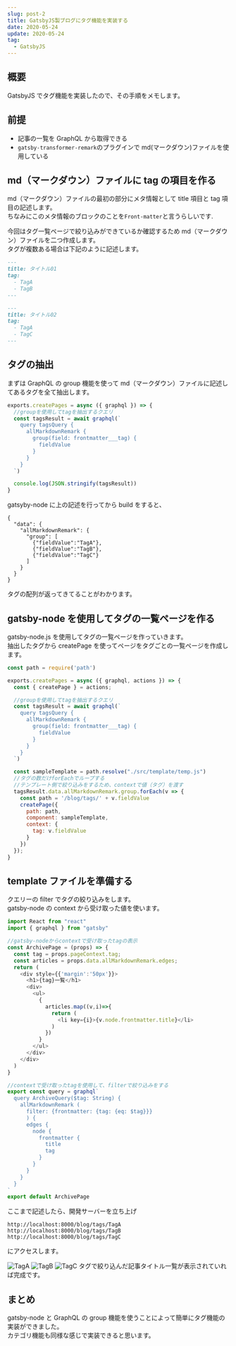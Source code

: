 ```yaml
---
slug: post-2
title: GatsbyJS製ブログにタグ機能を実装する
date: 2020-05-24
update: 2020-05-24
tag:
  - GatsbyJS
---
```


## 概要

GatsbyJS でタグ機能を実装したので、その手順をメモします。

## 前提

- 記事の一覧を GraphQL から取得できる
- `gatsby-transformer-remark`のプラグインで md(マークダウン)ファイルを使用している

## md（マークダウン）ファイルに tag の項目を作る

md（マークダウン）ファイルの最初の部分にメタ情報として title 項目と tag 項目の記述します。  
ちなみにこのメタ情報のブロックのことを`Front-matter`と言うらしいです.

今回はタグ一覧ページで絞り込みができているか確認するため md（マークダウン）ファイルを二つ作成します。  
タグが複数ある場合は下記のように記述します。

```yaml:title=index.md
---
title: タイトル01
tag:
  - TagA
  - TagB
---
```

```yaml:title=index2.md
---
title: タイトル02
tag:
  - TagA
  - TagC
---
```

## タグの抽出

まずは GraphQL の group 機能を使って md（マークダウン）ファイルに記述してあるタグを全て抽出します。

```js:title=gatsby-node.js
exports.createPages = async ({ graphql }) => {
  //groupを使用してtagを抽出するクエリ
  const tagsResult = await graphql(`
    query tagsQuery {
      allMarkdownRemark {
        group(field: frontmatter___tag) {
          fieldValue
        }
      }
    }
  `)

  console.log(JSON.stringify(tagsResult))
}
```

gatsyby-node に上の記述を行ってから build をすると、

```json:title=shell
{
  "data": {
    "allMarkdownRemark": {
      "group": [
        {"fieldValue":"TagA"},
        {"fieldValue":"TagB"},
        {"fieldValue":"TagC"}
      ]
    }
  }
}
```

タグの配列が返ってきてることがわかります。

## gatsby-node を使用してタグの一覧ページを作る

gatsby-node.js を使用してタグの一覧ページを作っていきます。  
抽出したタグから createPage を使ってページをタグごとの一覧ページを作成します。

```js:title=gatsby-node.js
const path = require('path')

exports.createPages = async ({ graphql, actions }) => {
  const { createPage } = actions;

  //groupを使用してtagを抽出するクエリ
  const tagsResult = await graphql(`
    query tagsQuery {
      allMarkdownRemark {
        group(field: frontmatter___tag) {
          fieldValue
        }
      }
    }
  `)

  const sampleTemplate = path.resolve("./src/template/temp.js")
  //タグの数だけforEachでループする
  //テンプレート側で絞り込みをするため、contextで値（タグ）を渡す
  tagsResult.data.allMarkdownRemark.group.forEach(v => {
    const path = '/blog/tags/' + v.fieldValue
    createPage({
      path: path,
      component: sampleTemplate,
      context: {
        tag: v.fieldValue
      }
    })
  });
}
```

## template ファイルを準備する

クエリーの filter でタグの絞り込みをします。  
gatsby-node の context から受け取った値を使います。

```js:title=/src/tempalte/temp.js
import React from "react"
import { graphql } from "gatsby"

//gatsby-nodeからcontextで受け取ったtagの表示
const ArchivePage = (props) => {
  const tag = props.pageContext.tag;
  const articles = props.data.allMarkdownRemark.edges;
  return (
    <div style={{'margin':'50px'}}>
      <h1>{tag}一覧</h1>
      <div>
        <ul>
          {
            articles.map((v,i)=>{
              return (
                <li key={i}>{v.node.frontmatter.title}</li>
              )
            })
          }
        </ul>
      </div>
    </div>
  )
}

//contextで受け取ったtagを使用して、filterで絞り込みをする
export const query = graphql`
  query ArchiveQuery($tag: String) {
    allMarkdownRemark (
      filter: {frontmatter: {tag: {eq: $tag}}}
      ) {
      edges {
        node {
          frontmatter {
            title
            tag
          }
        }
      }
    }
  }
`
export default ArchivePage
```

ここまで記述したら、開発サーバーを立ち上げ

`http://localhost:8000/blog/tags/TagA`  
`http://localhost:8000/blog/tags/TagB`  
`http://localhost:8000/blog/tags/TagC`

にアクセスします。

![TagA](img-1.png)
![TagB](img-2.png)
![TagC](img-3.png)
タグで絞り込んだ記事タイトル一覧が表示されていれば完成です。

## まとめ

gatsby-node と GraphQL の group 機能を使うことによって簡単にタグ機能の実装ができました。  
カテゴリ機能も同様な感じで実装できると思います。
